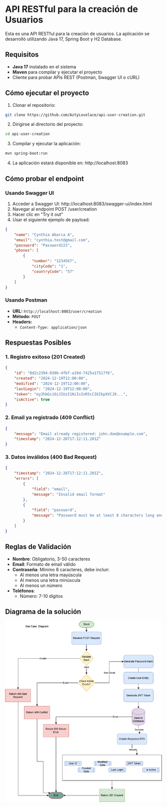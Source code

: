 # API RESTful para la creación de Usuarios 

Esta es una API RESTful para la creación de usuarios. La aplicación se desarrolló utilizando Java 17, Spring Boot y H2 Database.

## Requisitos
- **Java 17** instalado en el sistema
- **Maven** para compilar y ejecutar el proyecto
- Cliente para probar APIs REST (Postman, Swagger UI o cURL)

## Cómo ejecutar el proyecto
1. Clonar el repositorio:
```bash
git clone https://github.com/AztyLovelace/api-user-creation.git
```

2. Dirigirse al directorio del proyecto:
```bash
cd api-user-creation
```

3. Compilar y ejecutar la aplicación:
```bash
mvn spring-boot:run
```

4. La aplicación estará disponible en: http://localhost:8083

## Cómo probar el endpoint

### Usando Swagger UI
1. Acceder a Swagger UI: http://localhost:8083/swagger-ui/index.html
2. Navegar al endpoint POST /user/creation
3. Hacer clic en "Try it out"
4. Usar el siguiente ejemplo de payload:

```json
{
    "name": "Cynthia Abarca A",
    "email": "cynthia.test@gmail.com",
    "password": "Password123",
    "phones": [
        {
            "number": "1234567",
            "cityCode": "1",
            "countryCode": "57"
        }
    ]
}
```

### Usando Postman
- **URL:** `http://localhost:8083/user/creation`
- **Método:** `POST`
- **Headers:**
  - `Content-Type: application/json`

## Respuestas Posibles

### 1. Registro exitoso (201 Created)
```json
{
    "id": "8d2c2394-038b-4fbf-a19d-7425a17517f6",
    "created": "2024-12-19T12:00:00",
    "modified": "2024-12-19T12:00:00",
    "lastLogin": "2024-12-19T12:00:00",
    "token": "eyJhbGciOiJIUzI1NiIsInR5cCI6IkpXVCJ9...",
    "isActive": true
}
```

### 2. Email ya registrado (409 Conflict)
```json
{
    "message": "Email already registered: john.doe@example.com",
    "timestamp": "2024-12-26T17:12:11.201Z"
}
```

### 3. Datos inválidos (400 Bad Request)
```json
{
    "timestamp": "2024-12-26T17:12:11.201Z",
    "errors": [
        {
            "field": "email",
            "message": "Invalid email format"
        },
        {
            "field": "password",
            "message": "Password must be at least 8 characters long and include uppercase, lowercase, and numbers"
        }
    ]
}
```

## Reglas de Validación
- **Nombre**: Obligatorio, 3-50 caracteres
- **Email**: Formato de email válido
- **Contraseña**: Mínimo 8 caracteres, debe incluir:
  - Al menos una letra mayúscula
  - Al menos una letra minúscula
  - Al menos un número
- **Teléfonos**:
  - Número: 7-10 dígitos

## Diagrama de la solución
![Diagrama de la solución](docs/UseCaseDiagram.drawio.png)